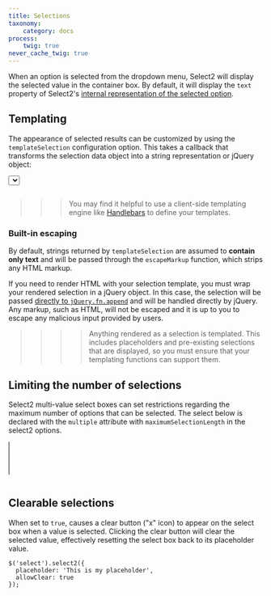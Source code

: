 ```yaml
---
title: Selections
taxonomy:
    category: docs
process:
    twig: true
never_cache_twig: true
---
```


When an option is selected from the dropdown menu, Select2 will display the selected value in the container box.  By default, it will display the `text` property of Select2's [internal representation of the selected option](/options).

## Templating

The appearance of selected results can be customized by using the `templateSelection` configuration option.  This takes a callback that transforms the selection data object into a string representation or jQuery object:

<div class="s2-example">
    <select class="js-example-templating js-states form-control"></select>
</div>

<pre data-fill-from=".js-code-example-templating"></pre>

<script type="text/javascript" class="js-code-example-templating">

function formatState (state) {
  if (!state.id) {
    return state.text;
  }

  var baseUrl = "{{ url('user://page/images/flags') }}";
  var $state = $(
    '<span><img class="img-flag" /> <span></span></span>'
  );

  // Use .text() instead of HTML string concatenation to avoid script injection issues
  $state.find("span").text(state.text);
  $state.find("img").attr("src", baseUrl + "/" + state.element.value.toLowerCase() + ".png");

  return $state;
};

$(".js-example-templating").select2({
  templateSelection: formatState
});

</script>

>>> You may find it helpful to use a client-side templating engine like [Handlebars](http://handlebarsjs.com/) to define your templates.

### Built-in escaping

By default, strings returned by `templateSelection` are assumed to **contain only text** and will be passed through the `escapeMarkup` function, which strips any HTML markup.

If you need to render HTML with your selection template, you must wrap your rendered selection in a jQuery object. In this case, the selection will be passed [directly to `jQuery.fn.append`](https://api.jquery.com/append/) and will be handled directly by jQuery.  Any markup, such as HTML, will not be escaped and it is up to you to escape any malicious input provided by users.

>>>> Anything rendered as a selection is templated.  This includes placeholders and pre-existing selections that are displayed, so you must ensure that your templating functions can support them.

## Limiting the number of selections

Select2 multi-value select boxes can set restrictions regarding the maximum number of options that can be selected. The select below is declared with the `multiple` attribute with `maximumSelectionLength` in the select2 options.

<div class="s2-example">
    <p>
      <select class="js-example-basic-multiple-limit js-states form-control" multiple="multiple"></select>
    </p>
</div>

<pre data-fill-from=".js-code-placeholder"></pre>

<script type="text/javascript" class="js-code-placeholder">

$(".js-example-basic-multiple-limit").select2({
  maximumSelectionLength: 2
});

</script>

## Clearable selections

When set to `true`, causes a clear button ("x" icon) to appear on the select box when a value is selected. Clicking the clear button will clear the selected value, effectively resetting the select box back to its placeholder value.

```
$('select').select2({
  placeholder: 'This is my placeholder',
  allowClear: true
});
```
